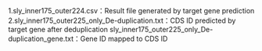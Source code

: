 1.sly_inner175_outer224.csv：Result file generated by target gene prediction
2.sly_inner175_outer225_only_De-duplication.txt：CDS ID predicted by target gene after deduplication
sly_inner175_outer225_only_De-duplication_gene.txt：Gene ID mapped to CDS ID

